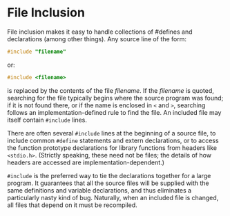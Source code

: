 # File Inclusion

File inclusion makes it easy to handle collections of #defines and declarations (among other things). Any source line of the form:

```c
#include "filename"
```

or:

```c
#include <filename>
```

is replaced by the contents of the file *filename*. If the *filename* is quoted, searching for the file typically begins where the source program was found; if it is not found there, or if the name is enclosed in `<` and `>`, searching follows an implementation-defined rule to find the file. An included file may itself contain `#include` lines.

There are often several `#include` lines at the beginning of a source file, to include common `#define` statements and extern declarations, or to access the function prototype declarations for library functions from headers like `<stdio.h>`. (Strictly speaking, these need not be files; the details of how headers are accessed are implementation-dependent.)

`#include` is the preferred way to tie the declarations together for a large program. It guarantees that all the source files will be supplied with the same definitions and variable declarations, and thus eliminates a particularly nasty kind of bug. Naturally, when an included file is changed, all files that depend on it must be recompiled.
